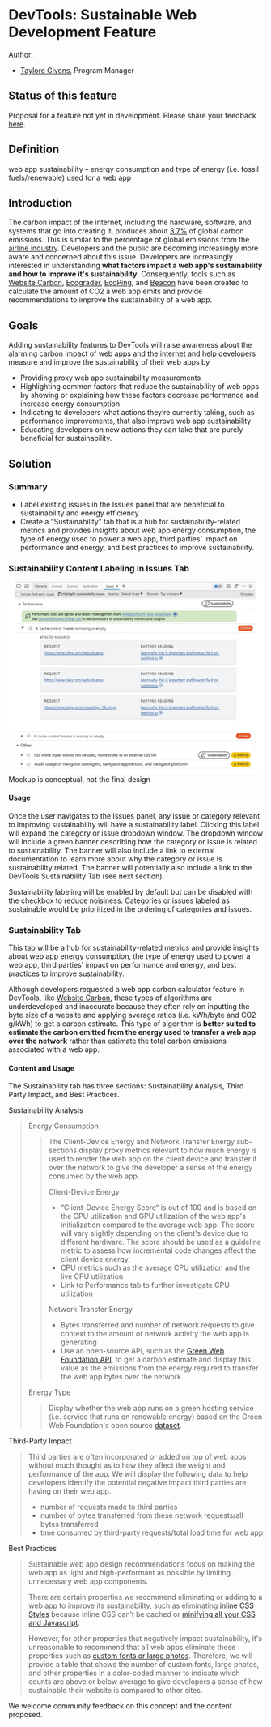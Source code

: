 
# DevTools: Sustainable Web Development Feature

Author:
 - [Taylore Givens](https://github.com/tayloregivens), Program Manager

## Status of this feature

Proposal for a feature not yet in development. Please share your feedback [here](https://github.com/MicrosoftEdge/DevTools/issues/92).

## Definition

web app sustainability – energy consumption and type of energy (i.e. fossil fuels/renewable) used for a web app 

## Introduction

The carbon impact of the internet, including the hardware, software, and systems that go into creating it, produces about [3.7%]( https://www.bbc.com/future/article/20200305-why-your-internet-habits-are-not-as-clean-as-you-think) of global carbon emissions. This is similar to the percentage of global emissions from the [airline industry](https://www.bbc.com/future/article/20200305-why-your-internet-habits-are-not-as-clean-as-you-think). Developers and the public are becoming increasingly more aware and concerned about this issue. Developers are increasingly interested in understanding **what factors impact a web app's sustainability and how to improve it's sustainability.** Consequently, tools such as [Website Carbon](https://www.websitecarbon.com/), [Ecograder](https://ecograder.com/), [EcoPing](https://ecoping.earth/blog/core-web-vitals-and-sustainability), and [Beacon](https://digitalbeacon.co/) have been created to calculate the amount of CO2 a web app emits and provide recommendations to improve the sustainability of a web app.

## Goals

Adding sustainability features to DevTools will raise awareness about the alarming carbon impact of web apps and the internet and help developers measure and improve the sustainability of their web apps by
-	Providing proxy web app sustainability measurements
-	Highlighting common factors that reduce the sustainability of web apps by showing or explaining how these factors decrease performance and increase energy consumption
-	Indicating to developers what actions they’re currently taking, such as performance improvements, that also improve web app sustainability
-	Educating developers on new actions they can take that are purely beneficial for sustainability.

## Solution

### Summary 

-	Label existing issues in the Issues panel that are beneficial to sustainability and energy efficiency 
- Create a “Sustainability” tab that is a hub for sustainability-related metrics and provides insights about web app energy consumption, the type of energy used to power a web app, third parties' impact on performance and energy, and best practices to improve sustainability. 

### Sustainability Content Labeling in Issues Tab 

![Issues Tab UI](explainer_Issues.jpg)
Mockup is conceptual, not the final design

#### Usage

Once the user navigates to the Issues panel, any issue or category relevant to improving sustainability will have a sustainability label. Clicking this label will expand the category or issue dropdown window. The dropdown window will include a green banner describing how the category or issue is related to sustainability. The banner will also include a link to external documentation to learn more about why the category or issue is sustainability related. The banner will potentially also include a link to the DevTools Sustainability Tab (see next section).

Sustainability labeling will be enabled by default but can be disabled with the checkbox to reduce noisiness. Categories or issues labeled as sustainable would be prioritized in the ordering of categories and issues.

### Sustainability Tab

This tab will be a hub for sustainability-related metrics and provide insights about web app energy consumption, the type of energy used to power a web app, third parties' impact on performance and energy, and best practices to improve sustainability. 

Although developers requested a web app carbon calculator feature in DevTools, like [Website Carbon](https://www.websitecarbon.com/), these types of algorithms are underdeveloped and inaccurate because they often rely on inputting the byte size of a website and applying average ratios (i.e. kWh/byte and CO2 g/kWh) to get a carbon estimate. This type of algorithm is **better suited to estimate the carbon emitted from the energy used to transfer a web app over the network** rather than estimate the total carbon emissions associated with a web app.

#### Content and Usage

The Sustainability tab has three sections: Sustainability Analysis, Third Party Impact, and Best Practices. 

Sustainability Analysis
> Energy Consumption
> > The Client-Device Energy and Network Transfer Energy sub-sections display proxy metrics relevant to how much energy is used to render the web app on the client device and transfer it over the network to give the developer a sense of the energy consumed by the web app. 
> >
> >Client-Device Energy
> >-	“Client-Device Energy Score“ is out of 100 and is based on the CPU utilization and GPU utilization of the web app's initialization compared to the average web app. The score will vary slightly depending on the client's device due to different hardware. The score should be used as a guideline metric to assess how incremental code changes affect the client device energy.
> >-	CPU metrics such as the average CPU utilization and the live CPU utilization  
> >-	Link to Performance tab to further investigate CPU utilization
> >
> >Network Transfer Energy
> >-	Bytes transferred and number of network requests to give context to the amount of network activity the web app is generating
> >-	Use an open-source API, such as the [Green Web Foundation API](https://github.com/thegreenwebfoundation/co2.js), to get a carbon estimate and display this value as the emissions from the energy required to transfer the web app bytes over the network.
> >
> Energy Type
> > Display whether the web app runs on a green hosting service (i.e. service that runs on renewable energy) based on the Green Web Foundation's open source [dataset](https://www.thegreenwebfoundation.org/green-web-datasets/).
> >
Third-Party Impact
> Third parties are often incorporated or added on top of web apps without much thought as to how they affect the weight and performance of the app. We will display the following data to help developers identify the potential negative impact third parties are having on their web app. 
> -	number of requests made to third parties
> -	number of bytes transferred from these network requests/all bytes transferred
> -	time consumed by third-party requests/total load time for web app 

Best Practices
> Sustainable web app design recommendations focus on making the web app as light and high-performant as possible by limiting unnecessary web app components.
> 
> There are certain properties we recommend eliminating or adding to a web app to improve its sustainability, such as eliminating [inline CSS Styles](https://webhint.io/docs/user-guide/hints/hint-no-inline-styles/) because inline CSS can’t be cached or [minifying all your CSS and Javascript](https://webhint.io/docs/user-guide/hints/hint-minified-js/).
> 
> However, for other properties that negatively impact sustainability, it's unreasonable to recommend that all web apps eliminate these properties such as [custom fonts or large photos](https://www.fastcompany.com/90605005/these-are-the-worlds-most-sustainable-fonts#:~:text=Arial%20and%20Times%20New%20Roman%20aren%E2%80%99t%20the%20only,custom-designed%20typefaces%2C%20this%20is%20slim%20pickings.%20%5BScreenshot%3A%20FormaFantasma%5D). Therefore, we will provide a table that shows the number of custom fonts, large photos, and other properties in a color-coded manner to indicate which counts are above or below average to give developers a sense of how sustainable their website is compared to other sites.

We welcome community feedback on this concept and the content proposed.
